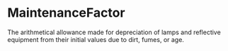 MaintenanceFactor
=================

The arithmetical allowance made for depreciation of lamps and reflective equipment from their initial values due to dirt, fumes, or age.
